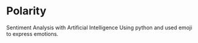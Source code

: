 # Polarity
Sentiment Analysis with Artificial Intelligence Using python and used emoji to express emotions.
